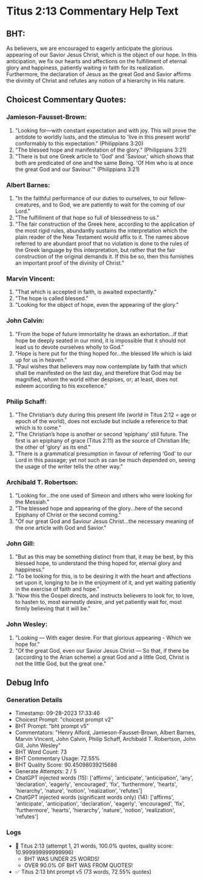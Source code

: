 # Titus 2:13 Commentary Help Text

## BHT:
As believers, we are encouraged to eagerly anticipate the glorious appearing of our Savior Jesus Christ, which is the object of our hope. In this anticipation, we fix our hearts and affections on the fulfillment of eternal glory and happiness, patiently waiting in faith for its realization. Furthermore, the declaration of Jesus as the great God and Savior affirms the divinity of Christ and refutes any notion of a hierarchy in His nature.

## Choicest Commentary Quotes:
### Jamieson-Fausset-Brown:
1. "Looking for—with constant expectation and with joy. This will prove the antidote to worldly lusts, and the stimulus to 'live in this present world' conformably to this expectation." (Philippians 3:20)
2. "The blessed hope and manifestation of the glory." (Philippians 3:21)
3. "There is but one Greek article to 'God' and 'Saviour,' which shows that both are predicated of one and the same Being. 'Of Him who is at once the great God and our Saviour.'" (Philippians 3:21)

### Albert Barnes:
1. "In the faithful performance of our duties to ourselves, to our fellow-creatures, and to God, we are patiently to wait for the coming of our Lord."
2. "The fulfillment of that hope so full of blessedness to us."
3. "The fair construction of the Greek here, according to the application of the most rigid rules, abundantly sustains the interpretation which the plain reader of the New Testament would affix to it. The names above referred to are abundant proof that no violation is done to the rules of the Greek language by this interpretation, but rather that the fair construction of the original demands it. If this be so, then this furnishes an important proof of the divinity of Christ."

### Marvin Vincent:
1. "That which is accepted in faith, is awaited expectantly."
2. "The hope is called blessed."
3. "Looking for the object of hope, even the appearing of the glory."

### John Calvin:
1. "From the hope of future immortality he draws an exhortation...if that hope be deeply seated in our mind, it is impossible that it should not lead us to devote ourselves wholly to God."
2. "Hope is here put for the thing hoped for...the blessed life which is laid up for us in heaven."
3. "Paul wishes that believers may now contemplate by faith that which shall be manifested on the last day, and therefore that God may be magnified, whom the world either despises, or; at least, does not esteem according to his excellence."

### Philip Schaff:
1. "The Christian’s duty during this present life (world in Titus 2:12 = age or epoch of the world), does not exclude but include a reference to that which is to come."
2. "The Christian’s hope is another or second ‘epiphany’ still future. The first is an epiphany of grace (Titus 2:11) as the source of Christian life; the other of ‘glory’ as its end."
3. "There is a grammatical presumption in favour of referring ‘God’ to our Lord in this passage; yet not such as can be much depended on, seeing the usage of the writer tells the other way."

### Archibald T. Robertson:
1. "Looking for...the one used of Simeon and others who were looking for the Messiah." 
2. "The blessed hope and appearing of the glory...here of the second Epiphany of Christ or the second coming." 
3. "Of our great God and Saviour Jesus Christ...the necessary meaning of the one article with God and Savior."

### John Gill:
1. "But as this may be something distinct from that, it may be best, by this blessed hope, to understand the thing hoped for, eternal glory and happiness."
2. "To be looking for this, is to be desiring it with the heart and affections set upon it, longing to be in the enjoyment of it, and yet waiting patiently in the exercise of faith and hope."
3. "Now this the Gospel directs, and instructs believers to look for, to love, to hasten to, most earnestly desire, and yet patiently wait for, most firmly believing that it will be."

### John Wesley:
1. "Looking — With eager desire. For that glorious appearing - Which we hope for."
2. "Of the great God, even our Savior Jesus Christ — So that, if there be (according to the Arian scheme) a great God and a little God, Christ is not the little God, but the great one."


## Debug Info
### Generation Details
- Timestamp: 09-28-2023 17:33:46
- Choicest Prompt: "choicest prompt v2"
- BHT Prompt: "bht prompt v5"
- Commentators: "Henry Alford, Jamieson-Fausset-Brown, Albert Barnes, Marvin Vincent, John Calvin, Philip Schaff, Archibald T. Robertson, John Gill, John Wesley"
- BHT Word Count: 73
- BHT Commentary Usage: 72.55%
- BHT Quality Score: 90.45098039215686
- Generate Attempts: 2 / 5
- ChatGPT injected words (15):
	['affirms', 'anticipate', 'anticipation', 'any', 'declaration', 'eagerly', 'encouraged', 'fix', 'furthermore', 'hearts', 'hierarchy', 'nature', 'notion', 'realization', 'refutes']
- ChatGPT injected words (significant words only) (14):
	['affirms', 'anticipate', 'anticipation', 'declaration', 'eagerly', 'encouraged', 'fix', 'furthermore', 'hearts', 'hierarchy', 'nature', 'notion', 'realization', 'refutes']

### Logs
- 🔄 Titus 2:13 (attempt 1, 21 words, 100.0% quotes, quality score: 10.999999999999996) 
	- BHT WAS UNDER 25 WORDS! 
	- OVER 90.0% OF BHT WAS FROM QUOTES!
- ✅ Titus 2:13 bht prompt v5 (73 words, 72.55% quotes)